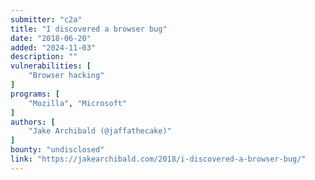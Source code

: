```yaml
---
submitter: "c2a"
title: "I discovered a browser bug"
date: "2018-06-20"
added: "2024-11-03"
description: ""
vulnerabilities: [
    "Browser hacking"
]
programs: [
    "Mozilla", "Microsoft"
]
authors: [
    "Jake Archibald (@jaffathecake)"
]
bounty: "undisclosed"
link: "https://jakearchibald.com/2018/i-discovered-a-browser-bug/"
---
```




